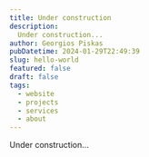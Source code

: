 ```yaml
---
title: Under construction
description:
  Under construction...
author: Georgios Piskas
pubDatetime: 2024-01-29T22:49:39
slug: hello-world
featured: false
draft: false
tags:
  - website
  - projects
  - services
  - about
---
```


Under construction...
